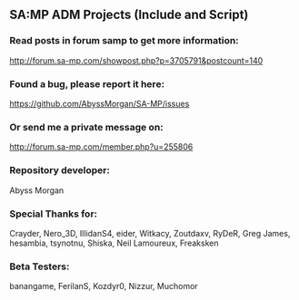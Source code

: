 ## SA:MP ADM Projects (Include and Script)

### Read posts in forum samp to get more information:
http://forum.sa-mp.com/showpost.php?p=3705791&postcount=140


### Found a bug, please report it here:
https://github.com/AbyssMorgan/SA-MP/issues


### Or send me a private message on:
http://forum.sa-mp.com/member.php?u=255806


### Repository developer:
Abyss Morgan


### Special Thanks for:
Crayder, Nero_3D, IllidanS4, eider, Witkacy, Zoutdaxv, RyDeR, Greg James, hesambia, tsynotnu, Shiska, Neil Lamoureux, Freaksken


### Beta Testers:
banangame, FerilanS, Kozdyr0, Nizzur, Muchomor